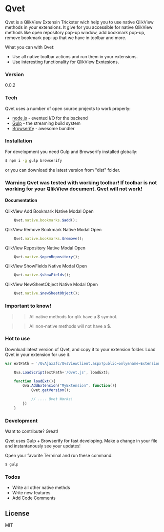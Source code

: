 # Qvet

Qvet is a QlikView Extensin Trickster wich help you to use native QlikView methods in your extensions. It give for you accessible for native QlikView methods like open repository pop-up window, add bookmark pop-up, remove bookmark pop-up that we have in toolbar and more.

What you can with Qvet:
  - Use all native toolbar actions and run them in your extensions.
  - Use interesting functionality for QlikView Exntesions.

### Version
0.0.2

### Tech

Qvet uses a number of open source projects to work properly:

* [node.js] - evented I/O for the backend
* [Gulp] - the streaming build system
* [Browserify] - awesome bundler

### Installation
For development you need Gulp and Browserify installed globally:

```sh
$ npm i -g gulp browserify
```

or you can download the latest version from "dist" folder.

### Warning Qvet was tested with working toolbar! If toolbar is not working for your QlikView document. Qvet will not work!
#### Documentation

QlikView Add Bookmark Native Modal Open
```javascript
    Qvet.native.bookmarks.$add();
```
QlikView Remove Bookmark Native Modal Open
```javascript
    Qvet.native.bookmarks.$remove();
```
QlikView Repository Native Modal Open
```javascript
    Qvet.native.$openRepository();
```
QlikView ShowFields Native Modal Open
```javascript
    Qvet.native.$showFields();
```
QlikView NewSheetObject Native Modal Open
```javascript
    Qvet.native.$newSheetObject();
```

### Important to know!
>> All native methods for qlik have a $ symbol.

>> All non-native methods will not have a $.

### Hot to use

Download latest version of Qvet, and copy it to your extension folder.
Load Qvet in your extension for use it.

```javascript
var extPath = '/QvAjaxZfc/QvsViewClient.aspx?public=only&name=Extensions/MyExtension';

    Qva.LoadScript(extPath+'/Qvet.js', loadExt);

    function loadExt(){
        Qva.AddExtension("MyExtension", function(){
            Qvet.getVersion();

            // .... Qvet Works!
        })
    }
```

### Development

Want to contribute? Great!

Qvet uses Gulp + Browserify for fast developing.
Make a change in your file and instantanously see your updates!

Open your favorite Terminal and run these command.

```sh
$ gulp
```

### Todos

 - Write all other native methds
 - Write new features
 - Add Code Comments

License
----

MIT

   [node.js]: <https://nodejs.org>
   [Gulp]: <http://gulpjs.com>
   [Browserify]: <http://browserify.org/>
